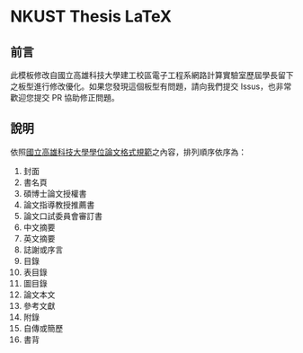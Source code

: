 # NKUST Thesis LaTeX

## 前言

此模板修改自國立高雄科技大學建工校區電子工程系網路計算實驗室歷屆學長留下之板型進行修改優化。如果您發現這個板型有問題，請向我們提交 Issus，也非常歡迎您提交 PR 協助修正問題。

## 說明

依照[國立高雄科技大學學位論文格式規範](https://ceed.nkust.edu.tw/app/index.php?Action=downloadfile&file=WVhSMFlXTm9MekV3TDNCMFlWOHhPRFEzWHpJMk5qRXhNakJmTVRZMk9EVXVjR1Jt&fname=WSGGTSB00010A1KK50LKRKHGSTTW25B1RKFG40NPQPRLFG40ROFCLL54WWOODGOK44CCIH15A404GDJGVWPKTS14B0MOGCHCCC35DCTSZWB030FC145424DCGCLK0115JCLKSXHGTWFGSWHCUS30A110)之內容，排列順序依序為：

1. 封面
2. 書名頁
3. 碩博士論文授權書
4. 論文指導教授推薦書
5. 論文口試委員會審訂書
6. 中文摘要
7. 英文摘要
8. 誌謝或序言
9. 目錄
10. 表目錄
11. 圖目錄
12. 論文本文
13. 參考文獻
14. 附錄
15. 自傳或簡歷
16. 書背
